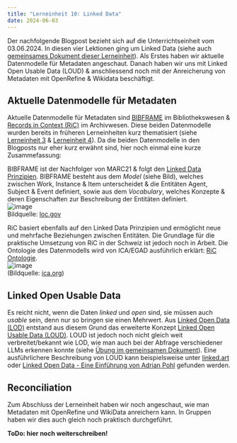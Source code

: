 ```yaml
---
title: "Lerneinheit 10: Linked Data"
date: 2024-06-03
---
```


Der nachfolgende Blogpost bezieht sich auf die Unterrichtseinheit vom 03.06.2024. In diesen vier Lektionen ging um Linked Data (siehe auch [gemeinsames Dokument dieser Lerneinheit](https://pad.gwdg.de/KY1DbBllTM2UC4C3CTNy5w)). Als Erstes haben wir aktuelle Datenmodelle für Metadaten angeschaut. Danach haben wir uns mit Linked Open Usable Data (LOUD) & anschliessend noch mit der Anreicherung von Metadaten mit OpenRefine & Wikidata beschäftigt.

## Aktuelle Datenmodelle für Metadaten
Aktuelle Datenmodelle für Metadaten sind [BIBFRAME](https://de.wikipedia.org/wiki/BIBFRAME) im Bibliothekswesen & [Records in Context (RiC)](https://de.wikipedia.org/wiki/Records_in_Contexts) im Archivwesen. Diese beiden Datenmodelle wurden bereits in früheren Lerneinheiten kurz thematisiert (siehe [Lerneinheit 3](https://github.com/yara-wagner/lerntagebuch/blob/master/_posts/2024-02-27-lerneinheit3.md) & [Lerneinheit 4](https://github.com/yara-wagner/lerntagebuch/blob/master/_posts/2024-03-12-lerneinheit4.md)). Da die beiden Datenmodelle in den Blogposts nur eher kurz erwähnt sind, hier noch einmal eine kurze Zusammefassung:

BIBFRAME ist der Nachfolger von MARC21 & folgt den [Linked Data Prinzipien](https://www.w3.org/wiki/LinkedData#:~:text=The%20principles%20are,discover%20more%20things.). BIBFRAME besteht aus dem _Model_ (siehe Bild), welches zwischen Work, Instance & Item unterscheidet & die Entitäten Agent, Subject & Event definiert, sowie aus dem _Vocabulary_, welches Konzepte & deren Eigenschaften zur Beschreibung der Entitäten definiert.<br>
![image](https://github.com/yara-wagner/lerntagebuch/assets/160014711/8a898c64-3f29-4924-b77b-c07cc4a6c758) <br>Bildquelle: [loc.gov](https://www.loc.gov/bibframe/docs/bibframe2-model.html)

RiC basiert ebenfalls auf den Linked Data Prinzipien und ermöglicht neue und mehrfache Beziehungen zwischen Entitäten. Die Grundlage für die praktische Umsetzung von RiC in der Schweiz ist jedoch noch in Arbeit. Die Ontologie des Datenmodells wird von ICA/EGAD ausführlich erklärt: [RiC Ontologie](https://www.ica.org/standards/RiC/RiC-O_1-0-1.html).<br>
![image](https://github.com/yara-wagner/lerntagebuch/assets/160014711/a9afbadf-142f-4bdf-979c-1da051b8586c) <br> (Bildquelle: [ica.org](https://www.ica.org/standards/RiC/RiC-O_1-0-1.html))


## Linked Open Usable Data
Es reicht nicht, wenn die Daten _linked_ und _open_ sind, sie müssen auch _usable_ sein, denn nur so bringen sie einen Mehrwert. Aus [Linked Open Data (LOD)](https://de.wikipedia.org/wiki/Linked_Open_Data) entstand aus diesem Grund das erweiterte Konzept [Linked Open Usable Data (LOUD)](https://linked.art/loud/). LOUD ist jedoch noch nicht gleich weit verbreitet/bekannt wie LOD, wie man auch bei der Abfrage verschiedener LLMs erkennen konnte (siehe [Übung im gemeinsamen Dokument](https://pad.gwdg.de/KY1DbBllTM2UC4C3CTNy5w#Gruppe-3)). Eine ausführlichere Beschreibung von LOUD kann beispielsweise unter [linked.art](https://linked.art/loud/) oder [Linked Open Data - Eine Einführung von Adrian Pohl](https://slides.lobid.org/2022-05-06-lod-dipf/#/) gefunden werden.

## Reconciliation
Zum Abschluss der Lerneinheit haben wir noch angeschaut, wie man Metadaten mit OpenRefine und WikiData anreichern kann. In Gruppen haben wir dies auch gleich noch praktisch durchgeführt.

**ToDo: hier noch weiterschreiben!**
